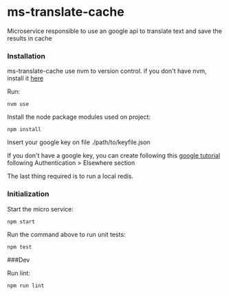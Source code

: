 # ms-translate-cache
Microservice responsible to use an google api to translate text and save the results in cache

### Installation

ms-translate-cache use nvm to version control.
if you don't have nvm, install it [here](https://github.com/creationix/nvm/blob/master/README.md)

Run:

```
nvm use
```
Install the node package modules used on project:
```
npm install
```

Insert your google key on file ./path/to/keyfile.json

If you don't have a google key, you can create following this [google tutorial](https://github.com/GoogleCloudPlatform/google-cloud-node/blob/master/README.md) following Authentication > Elsewhere section

The last thing required is to run a local redis.

### Initialization

Start the micro service:

```
npm start
```

Run the command above to run unit tests:

```
npm test
```

###Dev

Run lint:

```
npm run lint
```